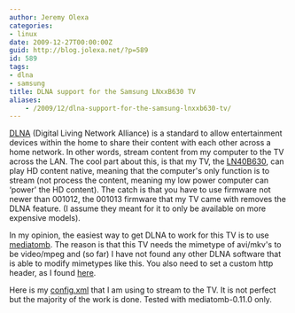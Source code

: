 ```yaml
---
author: Jeremy Olexa
categories:
- linux
date: 2009-12-27T00:00:00Z
guid: http://blog.jolexa.net/?p=589
id: 589
tags:
- dlna
- samsung
title: DLNA support for the Samsung LNxxB630 TV
aliases:
    - /2009/12/dlna-support-for-the-samsung-lnxxb630-tv/
---
```


[DLNA][1] (Digital Living Network Alliance) is a standard to allow entertainment devices within the home to share their content with each other across a home network. In other words, stream content from my computer to the TV across the LAN. The cool part about this, is that my TV, the [LN40B630][2], can play HD content native, meaning that the computer's only function is to stream (not process the content, meaning my low power computer can &#8216;power' the HD content). The catch is that you have to use firmware not newer than 001012, the 001013 firmware that my TV came with removes the DLNA feature. (I assume they meant for it to only be available on more expensive models).

In my opinion, the easiest way to get DLNA to work for this TV is to use [mediatomb][3]. The reason is that this TV needs the mimetype of avi/mkv's to be video/mpeg and (so far) I have not found any other DLNA software that is able to modify mimetypes like this. You also need to set a custom http header, as I found [here][4].

Here is my [config.xml][5] that I am using to stream to the TV. It is not perfect but the majority of the work is done. Tested with mediatomb-0.11.0 only.

 [1]: http://en.wikipedia.org/wiki/Dlna
 [2]: http://www.samsung.com/us/consumer/tv-video/televisions/lcd-tv/LN40B630N1FUZA/index.idx?pagetype=prd_detail
 [3]: http://mediatomb.cc/
 [4]: http://forums.cnet.com/5208-13973_102-0.html?messageID=3028811#3028811
 [5]: http://jolexa.net/perm/mediatomb-0.11.0-config.xml